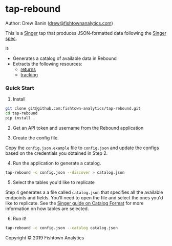 # tap-rebound

Author: Drew Banin (drew@fishtownanalytics.com)

This is a [Singer](http://singer.io) tap that produces JSON-formatted data following the [Singer spec](https://github.com/singer-io/getting-started/blob/master/SPEC.md).

It:
- Generates a catalog of available data in Rebound
- Extracts the following resources:
  - [returns](https://intelligentreturns.net/api/#returns_get)
  - [tracking](https://intelligentreturns.net/api/#tracking_get)

### Quick Start

1. Install

```bash
git clone git@github.com:fishtown-analytics/tap-rebound.git
cd tap-rebound
pip install .
```

2. Get an API token and username from the Rebound application

3. Create the config file.

Copy the `config.json.example` file to `config.json` and update the configs based on the credentials you obtained in Step 2.

4. Run the application to generate a catalog.

```bash
tap-rebound -c config.json --discover > catalog.json
```

5. Select the tables you'd like to replicate

Step 4 generates a a file called `catalog.json` that specifies all the available endpoints and fields. You'll need to open the file and select the ones you'd like to replicate. See the [Singer guide on Catalog Format](https://github.com/singer-io/getting-started/blob/c3de2a10e10164689ddd6f24fee7289184682c1f/BEST_PRACTICES.md#catalog-format) for more information on how tables are selected.

6. Run it!

```bash
tap-rebound -c config.json --catalog catalog.json
```

Copyright &copy; 2019 Fishtown Analytics
